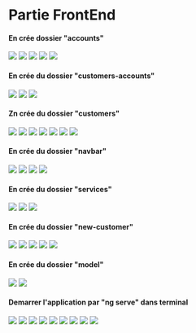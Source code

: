 <h1>Partie FrontEnd</h1>
<h4> En crée dossier "accounts"</h4>
<img src="captures/img1.PNG">
<img src="captures/img2.PNG">
<img src="captures/img3.PNG">
<img src="captures/img4.PNG">
<img src="captures/img5.PNG">
<h4>En crée du dossier "customers-accounts"</h4>
<img src="captures/img6.PNG">
<img src="captures/img7.PNG">
<img src="captures/img8.PNG">
<h4>Zn crée du dossier "customers"</h4>
<img src="captures/img9.PNG">
<img src="captures/img10.PNG">
<img src="captures/img11.PNG">
<img src="captures/img12.PNG">
<img src="captures/img13.PNG">
<img src="captures/img14.PNG">
<img src="captures/img15.PNG">
<h4>En crée du dossier "navbar"</h4>
<img src="captures/img16.PNG">
<img src="captures/img17.PNG">
<img src="captures/img18.PNG">
<img src="captures/img19.PNG">
<h4>En crée du dossier "services"</h4>
<img src="captures/a1.PNG">
<img src="captures/a2.PNG">
<img src="captures/a3.PNG">
<h4>En crée du dossier "new-customer"</h4>
<img src="captures/a4.PNG">
<img src="captures/a5.PNG">
<img src="captures/a6.PNG">
<img src="captures/a7.PNG">
<img src="captures/a8.PNG">
<h4>En crée du dossier "model"</h4>
<img src="captures/a9.PNG">
<img src="captures/a10.PNG">
<h4>Demarrer l'application par "ng serve" dans terminal</h4>
<img src="captures/1.PNG">
<img src="captures/2.PNG">
<img src="captures/3.PNG">
<img src="captures/4.PNG">
<img src="captures/5.PNG">
<img src="captures/6.PNG">
<img src="captures/7.PNG">
<img src="captures/8.PNG">
<img src="captures/9.PNG">




